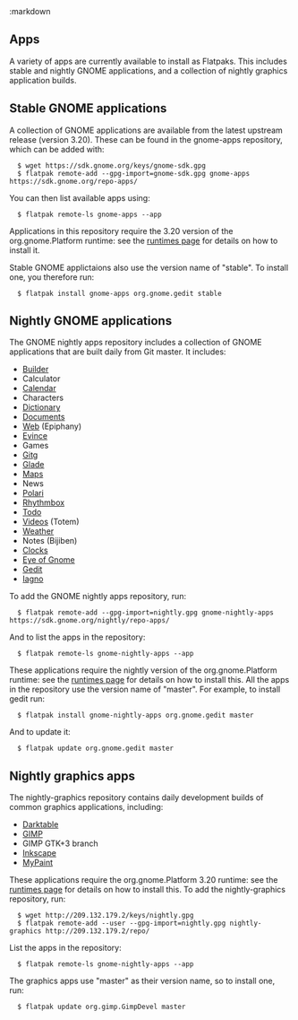 <section class=""><div class="container"><div class="row"><div class="col-lg-10 col-lg-offset-1">
:markdown

  # Apps

  A variety of apps are currently available to install as Flatpaks. This includes stable and nightly GNOME applications, and a collection of nightly graphics application builds.

  ## Stable GNOME applications

  A collection of GNOME applications are available from the latest upstream release (version 3.20). These can be found in the gnome-apps repository, which can be added with:

      $ wget https://sdk.gnome.org/keys/gnome-sdk.gpg
      $ flatpak remote-add --gpg-import=gnome-sdk.gpg gnome-apps https://sdk.gnome.org/repo-apps/

  You can then list available apps using:

      $ flatpak remote-ls gnome-apps --app

  Applications in this repository require the 3.20 version of the org.gnome.Platform runtime: see the [runtimes page](runtimes.html) for details on how to install it.

  Stable GNOME applictaions also use the version name of "stable". To install one, you therefore run:

      $ flatpak install gnome-apps org.gnome.gedit stable

  ## Nightly GNOME applications

  The GNOME nightly apps repository includes a collection of GNOME applications that are built daily from Git master. It includes:

  * [Builder](https://wiki.gnome.org/Apps/Builder)
  * Calculator
  * [Calendar](https://wiki.gnome.org/Apps/Calendar)
  * Characters
  * [Dictionary](https://wiki.gnome.org/Apps/Dictionary)
  * [Documents](https://wiki.gnome.org/Apps/Documents)
  * [Web](https://wiki.gnome.org/Apps/Epiphany) (Epiphany)
  * [Evince](https://wiki.gnome.org/Apps/Evince)
  * Games
  * [Gitg](https://wiki.gnome.org/Apps/Gitg)
  * [Glade](https://wiki.gnome.org/Apps/Glade)
  * [Maps](https://wiki.gnome.org/Apps/Maps)
  * News
  * [Polari](https://wiki.gnome.org/Apps/Polari)
  * [Rhythmbox](https://wiki.gnome.org/Apps/Rhythmbox)
  * [Todo](https://wiki.gnome.org/Apps/Todo)
  * [Videos](https://wiki.gnome.org/Apps/Totem) (Totem)
  * [Weather](https://wiki.gnome.org/Apps/Weather)
  * Notes (Bijiben)
  * [Clocks](https://wiki.gnome.org/Apps/Clocks)
  * [Eye of Gnome](https://wiki.gnome.org/Apps/EyeOfGnome)
  * [Gedit](https://wiki.gnome.org/Apps/Gedit)
  * [Iagno](https://wiki.gnome.org/Apps/Iagno)

  To add the GNOME nightly apps repository, run:

      $ flatpak remote-add --gpg-import=nightly.gpg gnome-nightly-apps https://sdk.gnome.org/nightly/repo-apps/

  And to list the apps in the repository:

      $ flatpak remote-ls gnome-nightly-apps --app

  These applications require the nightly version of the org.gnome.Platform runtime: see the [runtimes page](runtimes.html) for details on how to install this. All the apps in the repository use the version name of "master". For example, to install gedit run:

      $ flatpak install gnome-nightly-apps org.gnome.gedit master

  And to update it:

      $ flatpak update org.gnome.gedit master

  ## Nightly graphics apps

  The nightly-graphics repository contains daily development builds of common graphics applications, including:

  * [Darktable](http://www.darktable.org/)
  * [GIMP](http://gimp.org)
  * GIMP GTK+3 branch
  * [Inkscape](http://inkscape.org)
  * [MyPaint](http://mypaint.org)

  These applications require the org.gnome.Platform 3.20 runtime: see the [runtimes page](runtimes.html) for details on how to install this. To add the nightly-graphics repository, run:

      $ wget http://209.132.179.2/keys/nightly.gpg
      $ flatpak remote-add --user --gpg-import=nightly.gpg nightly-graphics http://209.132.179.2/repo/

  List the apps in the repository:

      $ flatpak remote-ls gnome-nightly-apps --app

  The graphics apps use "master" as their version name, so to install one, run:

      $ flatpak update org.gimp.GimpDevel master

</div></div></div></section>
